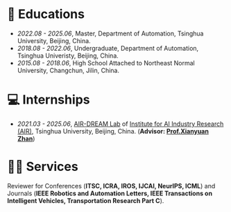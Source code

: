 
# 📖 Educations
- *2022.08 - 2025.06*, Master, Department of Automation, Tsinghua University, Beijing, China.
- *2018.08 - 2022.06*, Undergraduate, Department of Automation, Tsinghua Univeristy, Beijing, China.
- *2015.08 - 2018.06*, High School Attached to Northeast Normal University, Changchun, Jilin, China.

# 💻 Internships
- *2021.03 - 2025.06*, [AIR-DREAM Lab](https://air-dream.netlify.app/) of [Institute for AI Industry Research (AIR)](https://air.tsinghua.edu.cn/), Tsinghua University, Beijing, China. (**Advisor: [Prof.Xianyuan Zhan](http://zhanxianyuan.xyz/)**)
<!-- - *2024.06 - Present*, [SU Lab](https://cseweb.ucsd.edu/~haosu/index.html), UCSD, San Diego, USA. (**Advisor: [Prof. Hao Su](https://cseweb.ucsd.edu/~haosu/)**) -->

# 🧑‍🎨 Services
Reviewer for Conferences (**ITSC, ICRA, IROS, IJCAI, NeurIPS, ICML**) and Journals (**IEEE Robotics and Automation Letters, IEEE Transactions on Intelligent Vehicles, Transportation Research Part C**).
